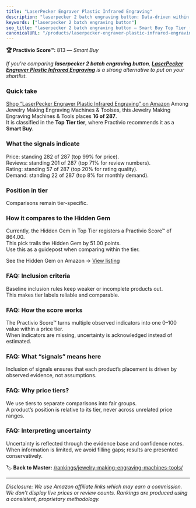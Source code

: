 ```yaml
---
title: "LaserPecker Engraver Plastic Infrared Engraving"
description: "laserpecker 2 batch engraving button: Data-driven within Top Tier ranking using the Practivio Score™. Positioned by quality, value, demand, findability, moment…"
keywords: ["laserpecker 2 batch engraving button"]
seo_title: "laserpecker 2 batch engraving button — Smart Buy Top Tier (2025)"
canonicalURL: "/products/laserpecker-engraver-plastic-infrared-engraving-B0CZLNWR8D/"
---
```


**🏆 Practivio Score™:** 813 — _Smart Buy_


*If you're comparing **laserpecker 2 batch engraving button**, **[LaserPecker Engraver Plastic Infrared Engraving](https://www.amazon.com/dp/B0CZLNWR8D?tag=practivio-20)** is a strong alternative to put on your shortlist.*
### Quick take
[Shop “LaserPecker Engraver Plastic Infrared Engraving” on Amazon](https://www.amazon.com/dp/B0CZLNWR8D?tag=practivio-20)
Among Jewelry Making Engraving Machines & Toolses, this Jewelry Making Engraving Machines & Tools places **16 of 287**.  
It is classified in the **Top Tier tier**, where Practivio recommends it as a **Smart Buy**.

### What the signals indicate
Price: standing 282 of 287 (top 99% for price).  
Reviews: standing 201 of 287 (top 71% for review numbers).  
Rating: standing 57 of 287 (top 20% for rating quality).  
Demand: standing 22 of 287 (top 8% for monthly demand).

### Position in tier
Comparisons remain tier-specific.

### How it compares to the Hidden Gem
Currently, the Hidden Gem in Top Tier registers a Practivio Score™ of 864.00.  
This pick trails the Hidden Gem by 51.00 points.  
Use this as a guidepost when comparing within the tier.  

See the Hidden Gem on Amazon → [View listing](https://www.amazon.com/dp/B0DDXQYH36?tag=practivio-20)

### FAQ: Inclusion criteria
Baseline inclusion rules keep weaker or incomplete products out.  
This makes tier labels reliable and comparable.

### FAQ: How the score works
The Practivio Score™ turns multiple observed indicators into one 0–100 value within a price tier.  
When indicators are missing, uncertainty is acknowledged instead of estimated.

### FAQ: What “signals” means here
Inclusion of signals ensures that each product’s placement is driven by observed evidence, not assumptions.

### FAQ: Why price tiers?
We use tiers to separate comparisons into fair groups.  
A product’s position is relative to its tier, never across unrelated price ranges.

### FAQ: Interpreting uncertainty
Uncertainty is reflected through the evidence base and confidence notes.  
When information is limited, we avoid filling gaps; results are presented conservatively.


🏷️ **Back to Master:** [/rankings/jewelry-making-engraving-machines-tools/](/rankings/jewelry-making-engraving-machines-tools/)

---
_Disclosure: We use Amazon affiliate links which may earn a commission. We don’t display live prices or review counts. Rankings are produced using a consistent, proprietary methodology._
